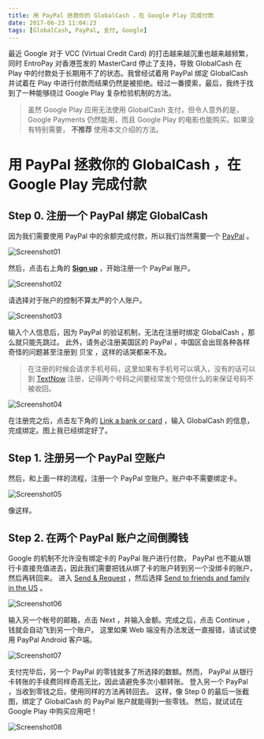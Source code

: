 ```yaml
---
title: 用 PayPal 拯救你的 GlobalCash ，在 Google Play 完成付款
date: 2017-06-23 11:04:23
tags: [GlobalCash, PayPal, 支付, Google]
---
```


最近 Google 对于 VCC (Virtual Credit Card) 的打击越来越沉重也越来越频繁，同时 EntroPay 对香港签发的 MasterCard 停止了支持，导致 GlobalCash 在 Play 中的付款处于长期用不了的状态。我曾经试着用 PayPal 绑定 GlobalCash 并试着在 Play 中进行付款而结果仍然是被拒绝。经过一番摸索，最后，我终于找到了一种能够绕过 Google Play 复杂检验机制的方法。
<!-- more -->
> 虽然 Google Play 应用无法使用 GlobalCash 支付，但令人意外的是， Google Payments 仍然能用，而且 Google Play 的电影也能购买。如果没有特别需要， **不推荐** 使用本文介绍的方法。

# 用 PayPal 拯救你的 GlobalCash ，在 Google Play 完成付款

## Step 0. 注册一个 PayPal 绑定 GlobalCash
因为我们需要使用 PayPal 中的余额完成付款，所以我们当然需要一个 [PayPal](https://paypal.com) 。

![Screenshot01](https://img.vim-cn.com/37/88d7b1ab50b28db57a6784208cbc6917431cbe.png)

然后，点击右上角的 [**Sign up**](https://www.paypal.com/us/webapps/mpp/account-selection) ，开始注册一个 PayPal 账户。

![Screenshot02](https://img.vim-cn.com/45/7fb1513e567324421c0e084668565f4ecf8e36.png)

请选择对于账户的控制不算太严的个人账户。

![Screenshot03](https://img.vim-cn.com/77/5fe0de7e849c1b913e0911f42ea28ef921ce53.png)

输入个人信息后，因为 PayPal 的验证机制，无法在注册时绑定 GlobalCash ，那么就只能先跳过。
此外，请务必注册美国区的 PayPal ，中国区会出现各种各样奇怪的问题甚至注册到 贝宝 ，这样的话哭都来不及。

> 在注册的时候会请求手机号码，这里如果有手机号可以填入，没有的话可以到 [TextNow](https://textnow.com) 注册，记得两个号码之间要经常发个短信什么的来保证号码不被收回。

![Screenshot04](https://img.vim-cn.com/bd/f6e3975be9c0466f6f1890f46cec3b0ac3ae75.png)

在注册完之后，点击左下角的 [Link a bank or card](https://www.paypal.com/myaccount/wallet) ，输入 GlobalCash 的信息，完成绑定。图上我已经绑定好了。

## Step 1. 注册另一个 PayPal 空账户 
然后，和上面一样的流程，注册一个 PayPal 空账户。账户中不需要绑定卡。

![Screenshot05](https://img.vim-cn.com/09/bc3de82469747a123d0dd561e206a8d67c9143.png)

像这样。

## Step 2. 在两个 PayPal 账户之间倒腾钱
Google 的机制不允许没有绑定卡的 PayPal 账户进行付款， PayPal 也不能从银行卡直接充值进去，因此我们需要把钱从绑了卡的账户转到另一个没绑卡的账户，然后再转回来。
进入 [Send & Request](https://www.paypal.com/myaccount/transfer) ，然后选择 [Send to friends and family in the US](https://www.paypal.com/myaccount/transfer/send) 。

![Screenshot06](https://img.vim-cn.com/5c/b8dadffb123dfba45282ac19fdf332818c7340.png)

输入另一个帐号的邮箱，点击 Next ，并输入金额。完成之后，点击 Continue ，钱就会自动飞到另一个账户。
这里如果 Web 端没有办法发送一直报错，请试试使用 PayPal Android 客户端。

![Screenshot07](https://img.vim-cn.com/a3/54140e5b976920dd0d812b22a9df481dfae8db.jpg)

支付完毕后，另一个 PayPal 的零钱就多了所选择的数额。然而，  PayPal 从银行卡转账的手续费同样奇高无比，因此请避免多次小额转账。
登入另一个 PayPal ，当收到零钱之后，使用同样的方法再转回去。
这样，像 Step 0 的最后一张截图，绑定了 GlobalCash 的 PayPal 账户就能得到一些零钱。
然后，就试试在 Google Play 中购买应用吧！

![Screenshot08](https://img.vim-cn.com/2a/a484695b905d9ec5141b6a07352e9cdacbab4d.jpg)